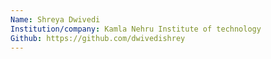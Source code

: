 ```yaml
---
Name: Shreya Dwivedi
Institution/company: Kamla Nehru Institute of technology
Github: https://github.com/dwivedishrey
---
```

